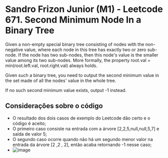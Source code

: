 # Sandro Frizon Junior (M1) - Leetcode 671. Second Minimum Node In a Binary Tree

Given a non-empty special binary tree consisting of nodes with the non-negative value, where each node in this tree has exactly two or zero sub-node. If the node has two sub-nodes, then this node's value is the smaller value among its two sub-nodes. More formally, the property root.val = min(root.left.val, root.right.val) always holds.

Given such a binary tree, you need to output the second minimum value in the set made of all the nodes' value in the whole tree.

If no such second minimum value exists, output -1 instead.

## Considerações sobre o código
- O resultado dos dois casos de exemplo do Leetcode dão certo e o código é aceito;
- O primeiro caso consiste na entrada com a árvore [2,2,5,null,null,5,7] e saída de valor 5;
- O segundo caso ocorre quando não há um segundo menor valor na entrada da árvore [2 ,2 , 2], então acaba retornando -1 nesse caso;
- ![image](https://github.com/SandJunior/leetcode/assets/114614503/b9143177-1d31-4c64-a771-e24ffe0efc0f)
